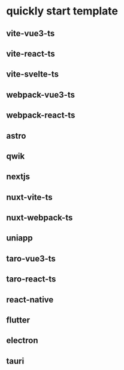# quickly start template

## vite-vue3-ts

## vite-react-ts

## vite-svelte-ts

## webpack-vue3-ts

## webpack-react-ts

## astro

## qwik

## nextjs

## nuxt-vite-ts

## nuxt-webpack-ts

## uniapp

## taro-vue3-ts

## taro-react-ts

## react-native

## flutter

## electron

## tauri
